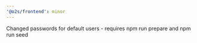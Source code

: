 ```yaml
---
'@o2s/frontend': minor
---
```


Changed passwords for default users - requires npm run prepare and npm run seed
